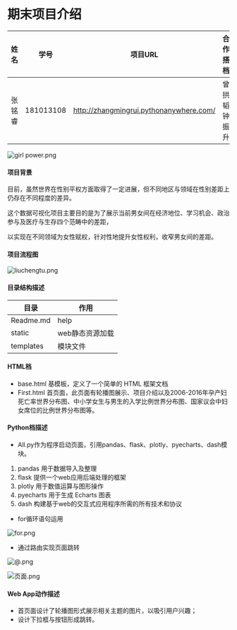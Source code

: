 期末项目介绍
===========================
姓名  |  学号 |项目URL |合作搭档
---  |  --- | --- | --- |
张铭睿  |  181013108 | http://zhangmingrui.pythonanywhere.com/ |曾拱韬 钟振升

![girl power.png](https://i.loli.net/2020/01/05/eObCn7V1mLfPGFt.png)

#### 项目背景
目前，虽然世界在性别平权方面取得了一定进展，但不同地区与领域在性别差距上仍存在不同程度的差异。

这个数据可视化项目主要目的是为了展示当前男女间在经济地位、学习机会、政治参与及医疗与生存四个范畴中的差距，

以实现在不同领域为女性赋权，针对性地提升女性权利，收窄男女间的差距。

#### 项目流程图

![liuchengtu.png](https://i.loli.net/2020/01/05/v9yK1XUeE7IfWCt.png)


#### 目录结构描述
目录 | 作用
--- | ---
Readme.md | help
static |  web静态资源加载
templates | 模块文件

#### HTML档
* base.html 基模板，定义了一个简单的 HTML 框架文档
* First.html 首页面，此页面有轮播图展示、项目介绍以及2006-2016年孕产妇死亡率世界分布图、中小学女生与男生的入学比例世界分布图、国家议会中妇女席位的比例世界分布图等。

#### Python档描述
* All.py作为程序启动页面，引用pandas、flask、plotly、pyecharts、dash模块。
1. pandas 用于数据导入及整理
2. flask 提供一个web应用后端处理的框架
3. plotly 用于数值运算与图形操作
4. pyecharts 用于生成 Echarts 图表
5. dash 构建基于web的交互式应用程序所需的所有技术和协议

* for循环语句运用

![for.png](https://i.loli.net/2020/01/05/xl95vFwCXBfi4bd.png)

* 通过路由实现页面跳转

![@.png](https://i.loli.net/2020/01/05/1jIQwsyLHZaGU98.png)

![页面.png](https://i.loli.net/2020/01/05/pqIYfb8WxwLUroG.png)

#### Web App动作描述
* 首页面设计了轮播图形式展示相关主题的图片，以吸引用户兴趣；
* 设计下拉框与按钮形成跳转。
